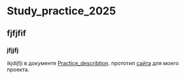 # Study_practice_2025

## fjfjfif

### jfjjfj
ikjdijfji
в документе [Practice_describtion](https://docs.google.com/document/d/1vjnIWzzua8_BiVoPmMXgbNMr2dNn1Hg334CpZO9n5ks/edit?usp=drive_link).
 прототип [сайта](https://www.figma.com/proto/i4Gk1G0kysjLKn43GPSHDV/2?node-id=0-1&t=J8sNpllQRB1ACkEM-1) для моего проекта.
